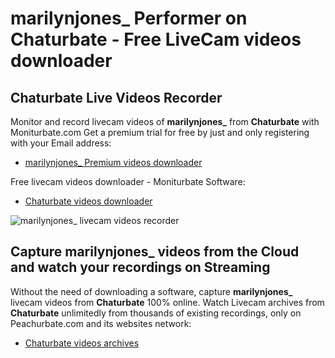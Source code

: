 # marilynjones_ Performer on Chaturbate - Free LiveCam videos downloader

## Chaturbate Live Videos Recorder

Monitor and record livecam videos of **marilynjones_** from **Chaturbate** with Moniturbate.com
Get a premium trial for free by just and only registering with your Email address:
* [marilynjones_ Premium videos downloader](https://moniturbate.com/request-demo-licence-key.html)

Free livecam videos downloader - Moniturbate Software:
* [Chaturbate videos downloader](https://moniturbate.com/moniturbate-download-software.html)

![marilynjones_ livecam videos recorder](https://peachurnet.com/templates/moniturbate-software.png)


## Capture marilynjones_ videos from the Cloud and watch your recordings on Streaming

Without the need of downloading a software, capture **marilynjones_** livecam videos from **Chaturbate** 100% online.
Watch Livecam archives from **Chaturbate** unlimitedly from thousands of existing recordings, only on Peachurbate.com and its websites network:
* [Chaturbate videos archives](https://peachurnet.com/)